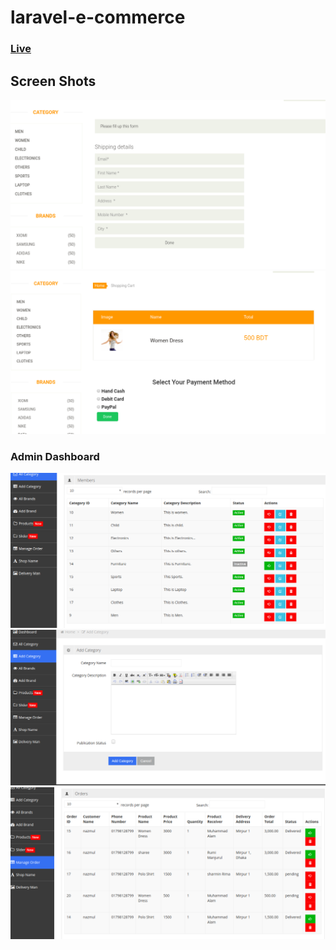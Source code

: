
# laravel-e-commerce

###  [Live](http://nazmul.rafalotech.com/laravel-e-commerce/public/)

## Screen Shots



![](ss/ss4.png)
![](ss/ss5.png)


### Admin Dashboard

![](ss/ss6.png)
![](ss/ss7.png)
![](ss/ss8.png)
